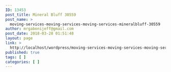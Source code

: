 ```yaml
---
ID: 13453
post_title: Mineral Bluff 30559
post_name: >
  moving-services-moving-services-moving-services-mineralbluff-30559
author: mrgabonijeff@gmail.com
post_date: 2018-03-28 01:51:48
layout: page
link: >
  http://localhost/wordpress/moving-services-moving-services-moving-services-mineralbluff-30559/
published: true
tags: [ ]
categories: [ ]
---
```

